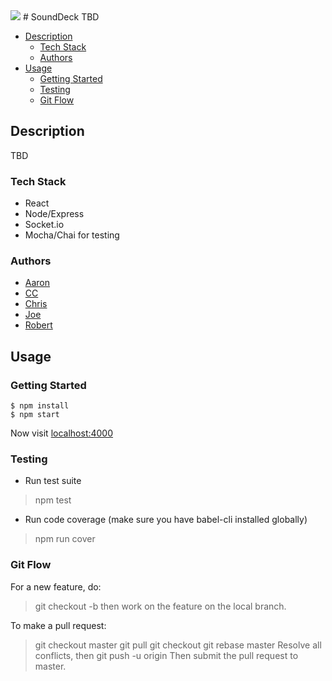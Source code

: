 <img src="https://travis-ci.org/SoundlyEnthused/SoundDeck.svg?branch=master"/>
# SoundDeck
TBD

- [Description](#description)
    - [Tech Stack](#tech-stack)
    - [Authors](#authors)
- [Usage](#usage)
    - [Getting Started](#getting-started)
    - [Testing](#testing)
    - [Git Flow](#git-flow)

## Description

TBD

### Tech Stack
- React
- Node/Express
- Socket.io
- Mocha/Chai for testing

### Authors
- [Aaron](https://github.com/)
- [CC](https://github.com/)
- [Chris](https://github.com/)
- [Joe](https://github.com/)
- [Robert](https://github.com/)

## Usage

### Getting Started
```
$ npm install
$ npm start
```

Now visit [localhost:4000](http://localhost:4000/)

### Testing

- Run test suite
> npm test

- Run code coverage (make sure you have babel-cli installed globally)
> npm run cover

### Git Flow

For a new feature, do:
> git checkout -b <featureName>
then work on the feature on the local branch.

To make a pull request:
> git checkout master
> git pull
> git checkout <featureName>
> git rebase master
Resolve all conflicts, then
> git push -u origin <featureName>
Then submit the pull request to master.
